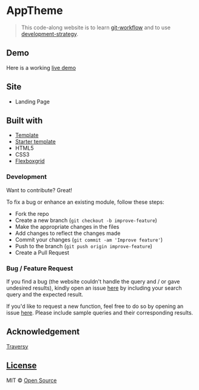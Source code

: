 # AppTheme

> This code-along website is to learn [git-workflow](https://github.com/hackyourfuturebelgium/git-workflow-workshop-for-two) and to use [development-strategy](development-strategy.md).

## Demo

Here is a working [live demo](https://lujianna.github.io/apptheme/)

## Site

* Landing Page

## Built with

- [Template](https://github.blog/2019-06-06-generate-new-repositories-with-repository-templates/)
- [Starter template](https://github.com/HackYourFutureBelgium/w3-validation-template)
- HTML5
- CSS3
- [Flexboxgrid](http://flexboxgrid.com)

### Development

Want to contribute? Great!

To fix a bug or enhance an existing module, follow these steps:

- Fork the repo
- Create a new branch (`git checkout -b improve-feature`)
- Make the appropriate changes in the files
- Add changes to reflect the changes made
- Commit your changes (`git commit -am 'Improve feature'`)
- Push to the branch (`git push origin improve-feature`)
- Create a Pull Request 

### Bug / Feature Request

If you find a bug (the website couldn't handle the query and / or gave undesired results), kindly open an issue [here](https://github.com/LujiAnna/apptheme/issues/new) by including your search query and the expected result.

If you'd like to request a new function, feel free to do so by opening an issue [here](https://github.com/LujiAnna/apptheme/issues/new). Please include sample queries and their corresponding results.

## Acknowledgement

[Traversy](https://www.youtube.com/watch?v=qlA7dputiNc)

## [License](./LICENSE)

MIT © [Open Source](https://opensource.org/licenses/MIT)
